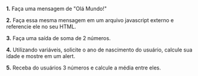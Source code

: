 **1.** Faça uma mensagem de "Olá Mundo!"

**2.** Faça essa mesma mensagem em um arquivo javascript externo e referencie ele no seu HTML.

**3.** Faça uma saída de soma de 2 números.

**4.** Utilizando variáveis, solicite o ano de nascimento do usuário, calcule sua idade e mostre em um alert.

**5.** Receba do usuários 3 números e calcule a média entre eles.